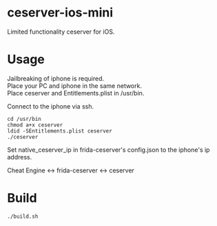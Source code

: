 # ceserver-ios-mini

Limited functionality ceserver for iOS.

# Usage

Jailbreaking of iphone is required.  
Place your PC and iphone in the same network.  
Place ceserver and Entitlements.plist in /usr/bin.

Connect to the iphone via ssh.

```
cd /usr/bin
chmod a+x ceserver
ldid -SEntitlements.plist ceserver
./ceserver
```

Set native_ceserver_ip in frida-ceserver's config.json to the iphone's ip address.

Cheat Engine <-> frida-ceserver <-> ceserver

# Build

`./build.sh`
